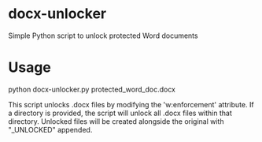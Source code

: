 # docx-unlocker
Simple Python script to unlock protected Word documents

# Usage
python docx-unlocker.py protected_word_doc.docx

This script unlocks .docx files by modifying the 'w:enforcement' attribute.
If a directory is provided, the script will unlock all .docx files within that directory.
Unlocked files will be created alongside the original with "_UNLOCKED" appended.


